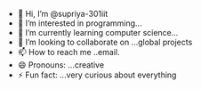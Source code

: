 - 👋 Hi, I’m @supriya-301iit
- 👀 I’m interested in programming...
- 🌱 I’m currently learning computer science...
- 💞️ I’m looking to collaborate on ...global projects
- 📫 How to reach me ..email.
- 😄 Pronouns: ...creative
- ⚡ Fun fact: ...very curious about everything

<!---
supriya-301iit/supriya-301iit is a ✨ special ✨ repository because its `README.md` (this file) appears on your GitHub profile.
You can click the Preview link to take a look at your changes.
--->
